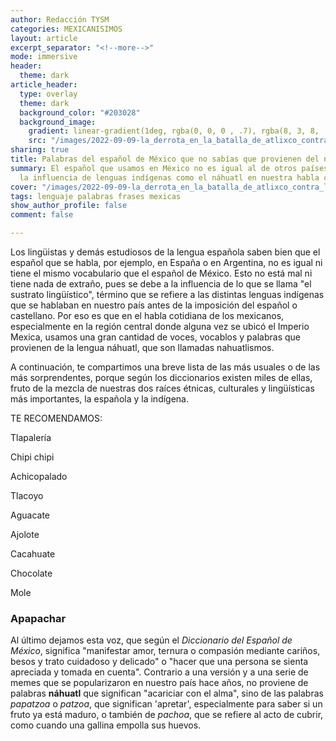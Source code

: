 ```yaml
---
author: Redacción TYSM
categories: MEXICANISIMOS
layout: article
excerpt_separator: "<!--more-->"
mode: immersive
header:
  theme: dark
article_header:
  type: overlay
  theme: dark
  background_color: "#203028"
  background_image:
    gradient: linear-gradient(1deg, rgba(0, 0, 0 , .7), rgba(8, 3, 8, .9))
    src: "/images/2022-09-09-la_derrota_en_la_batalla_de_atlixco_contra_los_huejotzingas-_en_el_folio_168v.png"
sharing: true
title: Palabras del español de México que no sabías que provienen del náhuatl
summary: El español que usamos en México no es igual al de otros países, debido a
  la influencia de lenguas indígenas como el náhuatl en nuestra habla cotidiana…
cover: "/images/2022-09-09-la_derrota_en_la_batalla_de_atlixco_contra_los_huejotzingas-_en_el_folio_168v.png"
tags: lenguaje palabras frases mexicas
show_author_profile: false
comment: false

---
```

Los lingüistas y demás estudiosos de la lengua española saben bien que el español que se habla, por ejemplo, en España o en Argentina, no es igual ni tiene el mismo vocabulario que el español de México. Esto no está mal ni tiene nada de extraño, pues se debe a la influencia de lo que se llama "el sustrato lingüístico", término que se refiere a las distintas lenguas indígenas que se hablaban en nuestro país antes de la imposición del español o castellano. Por eso es que en el habla cotidiana de los mexicanos, especialmente en la región central donde alguna vez se ubicó el Imperio Mexica, usamos una gran cantidad de voces, vocablos y palabras que provienen de la lengua náhuatl, que son llamadas nahuatlismos.

A continuación, te compartimos una breve lista de las más usuales o de las más sorprendentes, porque según los diccionarios existen miles de ellas, fruto de la mezcla de nuestras dos raíces étnicas, culturales y lingüísticas más importantes, la española y la indígena.

TE RECOMENDAMOS:

Tlapalería

Chipi chipi

Achicopalado

Tlacoyo

Aguacate

Ajolote

Cacahuate

Chocolate

Mole

### Apapachar

Al último dejamos esta voz, que según el _Diccionario del Español de México_, significa "manifestar amor, ternura o compasión mediante cariños, besos y trato cuidadoso y delicado" o "hacer que una persona se sienta apreciada y tomada en cuenta". Contrario a una versión y a una serie de memes que se popularizaron en nuestro país hace años, no proviene de palabras **náhuatl** que significan "acariciar con el alma", sino de las palabras _papatzoa_ o _patzoa_, que significan 'apretar', especialmente para saber si un fruto ya está maduro, o también de _pachoa_, que se refiere al acto de cubrir, como cuando una gallina empolla sus huevos.